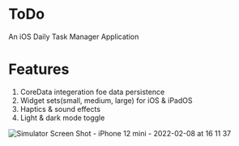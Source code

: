 # ToDo
An iOS Daily Task Manager Application
# Features
1. CoreData integeration foe data persistence
2. Widget sets(small, medium, large) for iOS & iPadOS
3. Haptics & sound effects
4. Light & dark mode toggle

![Simulator Screen Shot - iPhone 12 mini - 2022-02-08 at 16 11 37](https://user-images.githubusercontent.com/87484626/154971877-22810609-f0eb-4f8f-967f-d44d1a6a029a.png)

